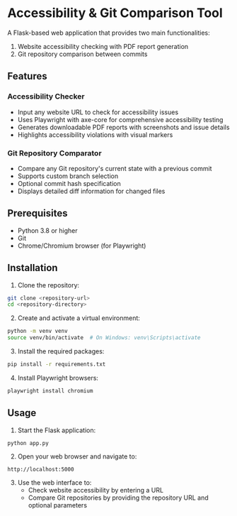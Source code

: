 # Accessibility & Git Comparison Tool

A Flask-based web application that provides two main functionalities:

1. Website accessibility checking with PDF report generation
2. Git repository comparison between commits

## Features

### Accessibility Checker

- Input any website URL to check for accessibility issues
- Uses Playwright with axe-core for comprehensive accessibility testing
- Generates downloadable PDF reports with screenshots and issue details
- Highlights accessibility violations with visual markers

### Git Repository Comparator

- Compare any Git repository's current state with a previous commit
- Supports custom branch selection
- Optional commit hash specification
- Displays detailed diff information for changed files

## Prerequisites

- Python 3.8 or higher
- Git
- Chrome/Chromium browser (for Playwright)

## Installation

1. Clone the repository:

```bash
git clone <repository-url>
cd <repository-directory>
```

2. Create and activate a virtual environment:

```bash
python -m venv venv
source venv/bin/activate  # On Windows: venv\Scripts\activate
```

3. Install the required packages:

```bash
pip install -r requirements.txt
```

4. Install Playwright browsers:

```bash
playwright install chromium
```

## Usage

1. Start the Flask application:

```bash
python app.py
```

2. Open your web browser and navigate to:

```
http://localhost:5000
```

3. Use the web interface to:
   - Check website accessibility by entering a URL
   - Compare Git repositories by providing the repository URL and optional parameters